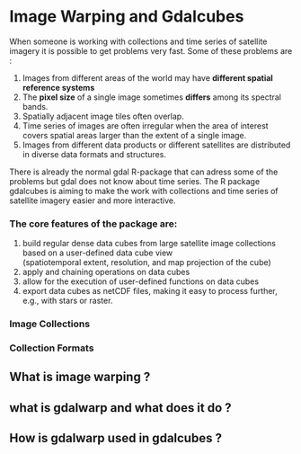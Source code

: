 # Image Warping and Gdalcubes
When someone is working with collections and time series of satellite imagery it is possible to get problems very fast.
 Some of these problems are :
  1. Images from different areas of the world may have __different spatial reference systems__
  2. The __pixel size__ of a single image sometimes __differs__ among its spectral bands.
  3. Spatially adjacent image tiles often overlap.
  4. Time series of images are often irregular when the area of interest covers spatial areas larger than the extent of a           single image.
  5. Images from different data products or different satellites are distributed in diverse data formats and structures.

There is already the normal gdal R-package that can adress some of the problems but gdal does not know about time series.
The R package gdalcubes is aiming to make the work with collections and time series of satellite imagery easier and more interactive.

### The core features of the package are:

1. build regular dense data cubes from large satellite image collections based on a user-defined data cube view          
   (spatiotemporal extent, resolution, and map projection of the cube)
2. apply and chaining operations on data cubes
3. allow for the execution of user-defined functions on data cubes
4. export data cubes as netCDF files, making it easy to process further, e.g., with stars or raster.

### Image Collections

### Collection Formats



## What is image warping ?

## what is gdalwarp and what does it do ?

## How is gdalwarp used in gdalcubes ?

